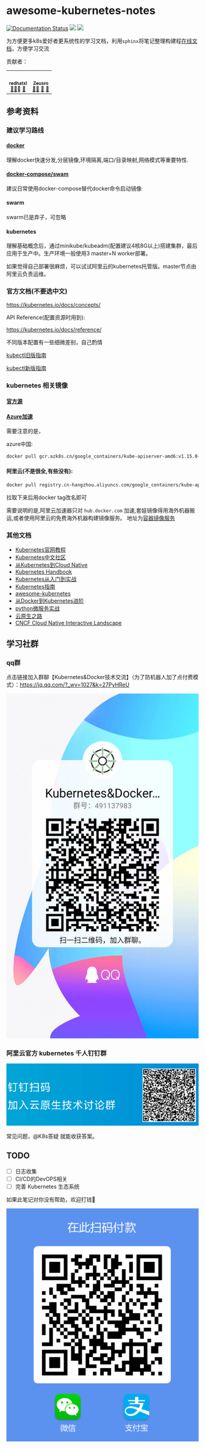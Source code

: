 # awesome-kubernetes-notes

[![Documentation Status](https://readthedocs.org/projects/awesome-kubernetes-notes/badge/?version=latest)](https://zeusro-awesome-kubernetes-notes.readthedocs.io/zh_CN/latest/?badge=latest)  ![](https://img.shields.io/badge/sphinx-python-blue.svg)  ![](https://img.shields.io/badge/python-3.6-green.svg)

为方便更多k8s爱好者更系统性的学习文档，利用`sphinx`将笔记整理构建程[在线文档](https://github.com/redhatxl/awesome-kubernetes-notes)，方便学习交流


贡献者：

<!-- ALL-CONTRIBUTORS-LIST:START - Do not remove or modify this section -->
<!-- prettier-ignore-start -->
<!-- markdownlint-disable -->

<table>
  <tr>
<td align="center"><a href="https://github.com/redhatxl">    <img src="https://avatars.githubusercontent.com/u/24467514?v=3" width="100px;"        alt="" /><br /><sub><b>redhatxl</b></sub></a><br /><a href="https://juejin.im/user/5c36033fe51d456e4138b473/posts" title="掘金">💬</a><a href="https://www.imooc.com/u/1260704"  title="慕课网">📖</a><a` href="https://github.com/zeusro/awesome-kubernetes-notes/pulls?q=is%3Apr+reviewed-by%3Akentcdodds"    title="Reviewed Pull Requests">👀</a>    <a href="#talk-kentcdodds" title="Talks">📢</a></td>
           <td align="center"><a href="https://www.zeusro.com/">    <img src="https://avatars.githubusercontent.com/u/5803609?v=3" width="100px;"        alt="" /><br /><sub><b>Zeusro</b></sub></a><br /><a href="" title="Answering Questions">💬</a><a href="https://github.com/zeusro"    title="Documentation">📖</a>                    <a href="https://github.com/zeusro/awesome-kubernetes-notes/pulls?q=is%3Apr+reviewed-by%3Akentcdodds"    title="Reviewed Pull Requests">👀</a> <a href="#talk-kentcdodds" title="Talks">📢</a></td>
  </tr>
</table>

<!-- markdownlint-enable -->
<!-- prettier-ignore-end -->
<!-- ALL-CONTRIBUTORS-LIST:END -->

## 参考资料

### 建议学习路线

#### [docker](https://yeasy.gitbooks.io/docker_practice/introduction/what.html)

理解docker快速分发,分层镜像,环境隔离,端口/目录映射,网络模式等重要特性.

#### [docker-compose/swam](https://docs.docker.com/compose/)

建议日常使用docker-compose替代docker命令启动镜像
  
#### swarm

swarm已是弃子，可忽略

#### kubernetes

理解基础概念后，通过minikube/kubeadm(配置建议4核8G以上)搭建集群，最后应用于生产中。生产环境一般使用3 master+N worker部署。

如果觉得自己部署很麻烦，可以试试阿里云的kubernetes托管版。master节点由阿里云负责运维。

### 官方文档(不要选中文)

https://kubernetes.io/docs/concepts/

API Reference(配置资源时用到):

https://kubernetes.io/docs/reference/

不同版本配置有一些细微差别，自己酌情

[kubectl旧版指南](https://kubernetes.io/docs/reference/generated/kubectl/kubectl-commands)

[kubectl新版指南](https://kubectl.docs.kubernetes.io/)

### kubernetes 相关镜像

#### [官方源](https://console.cloud.google.com/gcr/images/google-containers/GLOBAL)


#### [Azure加速](http://mirror.azure.cn/help/gcr-proxy-cache.html)

需要注意的是，


azure中国:

```bash
docker pull gcr.azk8s.cn/google_containers/kube-apiserver-amd6:v1.15.0-alpha.0
```

#### 阿里云(不是很全,有些没有):

```bash
docker pull registry.cn-hangzhou.aliyuncs.com/google_containers/kube-apiserver-amd6:v1.15.0-alpha.0 
```

拉取下来后用docker tag改名即可

需要说明的是,阿里云加速器只对 `hub.docker.com` 加速,套娃镜像得用海外机器搬运,或者使用阿里云的免费海外机器构建镜像服务。
地址为[容器镜像服务](https://cr.console.aliyun.com/)

### 其他文档

* [Kubernetes官网教程](https://kubernetes.io/docs/concepts/workloads/controllers/statefulset/)
* [Kubernetes中文社区](https://www.kubernetes.org.cn/k8s)
* [从Kubernetes到Cloud Native](https://jimmysong.io/kubernetes-handbook/cloud-native/from-kubernetes-to-cloud-native.html)
* [Kubernetes Handbook](https://www.bookstack.cn/read/feiskyer-kubernetes-handbook/appendix-ecosystem.md)
* [Kubernetes从入门到实战](https://www.kancloud.cn/huyipow/kubernetes/722822)
* [Kubernetes指南](https://kubernetes.feisky.xyz/)
* [awesome-kubernetes](https://ramitsurana.github.io/awesome-kubernetes/)
* [从Docker到Kubernetes进阶](https://www.qikqiak.com/k8s-book/)
* [python微服务实战](https://www.qikqiak.com/tdd-book/)
* [云原生之路](https://jimmysong.io/kubernetes-handbook/cloud-native/from-kubernetes-to-cloud-native.html)
* [CNCF Cloud Native Interactive Landscape](https://landscape.cncf.io/)

## 学习社群

### qq群

点击链接加入群聊【Kubernetes&Docker技术交流】（为了防机器人加了点付费模式）：https://jq.qq.com/?_wv=1027&k=27PyHReU

![](source/images/readme/qrcode_1595817926180.jpg)

### 阿里云官方 kubernetes 千人钉钉群

![](source/images/readme/aliyun-kubernetes.png)

常见问题，@K8s答疑 就能收获答案。

## TODO

- [ ] 日志收集
- [ ] CI/CD的DevOPS相关
- [ ] 完善 Kubernetes 生态系统

如果此笔记对你没有帮助，欢迎打钱🎉

![](source/images/readme/zeusro.jpg)